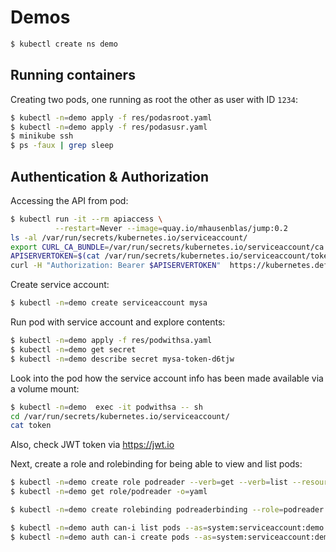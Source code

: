 # Demos

```bash
$ kubectl create ns demo
```

## Running containers

Creating two pods, one running as root the other as user with ID `1234`:

```bash
$ kubectl -n=demo apply -f res/podasroot.yaml
$ kubectl -n=demo apply -f res/podasusr.yaml
$ minikube ssh
$ ps -faux | grep sleep
```

## Authentication & Authorization

Accessing the API from pod:

```bash
$ kubectl run -it --rm apiaccess \
          --restart=Never --image=quay.io/mhausenblas/jump:0.2
ls -al /var/run/secrets/kubernetes.io/serviceaccount/
export CURL_CA_BUNDLE=/var/run/secrets/kubernetes.io/serviceaccount/ca.crt
APISERVERTOKEN=$(cat /var/run/secrets/kubernetes.io/serviceaccount/token)
curl -H "Authorization: Bearer $APISERVERTOKEN"  https://kubernetes.default
```

Create service account:

 ```bash
$ kubectl -n=demo create serviceaccount mysa
```

Run pod with service account and explore contents:

```bash
$ kubectl -n=demo apply -f res/podwithsa.yaml
$ kubectl -n=demo get secret
$ kubectl -n=demo describe secret mysa-token-d6tjw
```

Look into the pod how the service account info has been made available via a volume mount:

```bash
$ kubectl -n=demo  exec -it podwithsa -- sh
cd /var/run/secrets/kubernetes.io/serviceaccount/
cat token
```

Also, check JWT token via https://jwt.io


Next, create a role and rolebinding for being able to view and list pods:

```bash
$ kubectl -n=demo create role podreader --verb=get --verb=list --resource=pods
$ kubectl -n=demo get role/podreader -o=yaml

$ kubectl -n=demo create rolebinding podreaderbinding --role=podreader --serviceaccount=demo:mysa --dry-run=true -o=yaml
```

```bash
$ kubectl -n=demo auth can-i list pods --as=system:serviceaccount:demo:mysa
$ kubectl -n=demo auth can-i create pods --as=system:serviceaccount:demo:mysa 
```
